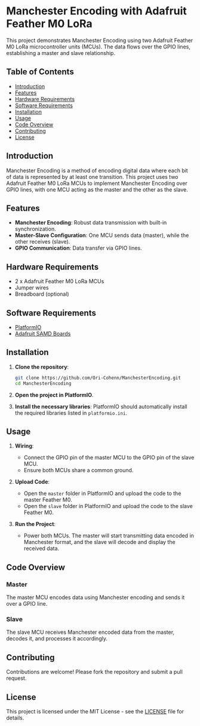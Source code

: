 # Manchester Encoding with Adafruit Feather M0 LoRa

This project demonstrates Manchester Encoding using two Adafruit Feather M0 LoRa microcontroller units (MCUs). The data flows over the GPIO lines, establishing a master and slave relationship.

## Table of Contents

- [Introduction](#introduction)
- [Features](#features)
- [Hardware Requirements](#hardware-requirements)
- [Software Requirements](#software-requirements)
- [Installation](#installation)
- [Usage](#usage)
- [Code Overview](#code-overview)
- [Contributing](#contributing)
- [License](#license)

## Introduction

Manchester Encoding is a method of encoding digital data where each bit of data is represented by at least one transition. This project uses two Adafruit Feather M0 LoRa MCUs to implement Manchester Encoding over GPIO lines, with one MCU acting as the master and the other as the slave.

## Features

- **Manchester Encoding**: Robust data transmission with built-in synchronization.
- **Master-Slave Configuration**: One MCU sends data (master), while the other receives (slave).
- **GPIO Communication**: Data transfer via GPIO lines.

## Hardware Requirements

- 2 x Adafruit Feather M0 LoRa MCUs
- Jumper wires
- Breadboard (optional)

## Software Requirements

- [PlatformIO](https://platformio.org/)
- [Adafruit SAMD Boards](https://github.com/adafruit/ArduinoCore-samd)

## Installation

1. **Clone the repository**:
    ```bash
    git clone https://github.com/Ori-Cohenn/ManchesterEncoding.git
    cd ManchesterEncoding
    ```

2. **Open the project in PlatformIO**.

3. **Install the necessary libraries**:
    PlatformIO should automatically install the required libraries listed in `platformio.ini`.

## Usage

1. **Wiring**:
    - Connect the GPIO pin of the master MCU to the GPIO pin of the slave MCU.
    - Ensure both MCUs share a common ground.

2. **Upload Code**:
    - Open the `master` folder in PlatformIO and upload the code to the master Feather M0.
    - Open the `slave` folder in PlatformIO and upload the code to the slave Feather M0.

3. **Run the Project**:
    - Power both MCUs. The master will start transmitting data encoded in Manchester format, and the slave will decode and display the received data.

## Code Overview

### Master

The master MCU encodes data using Manchester encoding and sends it over a GPIO line.

### Slave

The slave MCU receives Manchester encoded data from the master, decodes it, and processes it accordingly.

## Contributing

Contributions are welcome! Please fork the repository and submit a pull request.

## License

This project is licensed under the MIT License - see the [LICENSE](LICENSE) file for details.
